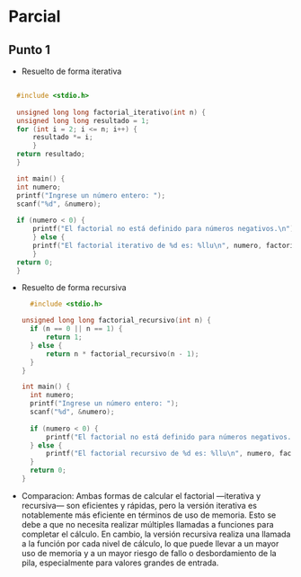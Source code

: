 # Parcial 
  ## Punto 1
   - Resuelto de forma iterativa

  ```C

    #include <stdio.h>
    
    unsigned long long factorial_iterativo(int n) {
    unsigned long long resultado = 1;
    for (int i = 2; i <= n; i++) {
        resultado *= i;
        }
    return resultado;
    }

    int main() {
    int numero;
    printf("Ingrese un número entero: ");
    scanf("%d", &numero);
    
    if (numero < 0) {
        printf("El factorial no está definido para números negativos.\n");
        } else {
        printf("El factorial iterativo de %d es: %llu\n", numero, factorial_iterativo(numero));
        }
    return 0;
    }
  ```
- Resuelto de forma recursiva

  ```C
    #include <stdio.h>

  unsigned long long factorial_recursivo(int n) {
    if (n == 0 || n == 1) {
        return 1;
    } else {
        return n * factorial_recursivo(n - 1);
    }
  }

  int main() {
    int numero;
    printf("Ingrese un número entero: ");
    scanf("%d", &numero);
    
    if (numero < 0) {
        printf("El factorial no está definido para números negativos.\n");
    } else {
        printf("El factorial recursivo de %d es: %llu\n", numero, factorial_recursivo(numero));
    }
    return 0;
  }
  ```
- Comparacion: Ambas formas de calcular el factorial —iterativa y recursiva— son eficientes y rápidas, pero la versión iterativa es notablemente más eficiente en términos de uso de memoria. Esto se debe a que no necesita realizar múltiples llamadas a funciones para completar el cálculo. En cambio, la versión recursiva realiza una llamada a la función por cada nivel de cálculo, lo que puede llevar a un mayor uso de memoria y a un mayor riesgo de fallo o desbordamiento de la pila, especialmente para valores grandes de entrada.

